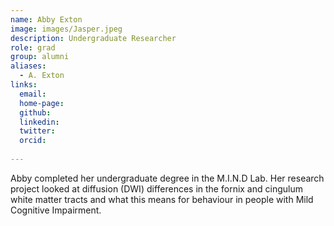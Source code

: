 ```yaml
---
name: Abby Exton
image: images/Jasper.jpeg
description: Undergraduate Researcher
role: grad
group: alumni
aliases:
  - A. Exton
links:
  email:
  home-page:
  github: 
  linkedin:
  twitter: 
  orcid:
  
---
```


Abby completed her undergraduate degree in the M.I.N.D Lab. Her research project looked at diffusion (DWI) differences in the fornix and cingulum white matter tracts and what this means for behaviour in people with Mild Cognitive Impairment.
